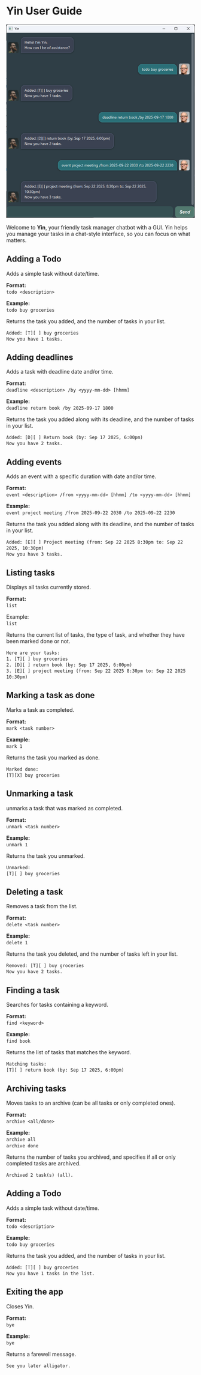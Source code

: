 # Yin User Guide

![Ui](Ui.png)

Welcome to **Yin**, your friendly task manager chatbot with a GUI. Yin helps you manage your tasks in a chat-style interface, so you can focus on what matters.

## Adding a Todo

Adds a simple task without date/time.

**Format:**  
`todo <description>`

**Example:**  
`todo buy groceries`

Returns the task you added, and the number of tasks in your list.

```
Added: [T][ ] buy groceries
Now you have 1 tasks.
```

## Adding deadlines

Adds a task with deadline date and/or time.

**Format:**  
`deadline <description> /by <yyyy-mm-dd> [hhmm]`

**Example:**  
`deadline return book /by 2025-09-17 1800`

Returns the task you added along with its deadline, and the number of tasks in your list.

```
Added: [D][ ] Return book (by: Sep 17 2025, 6:00pm)
Now you have 2 tasks.
```

## Adding events

Adds an event with a specific duration with date and/or time.

**Format:**  
`event <description> /from <yyyy-mm-dd> [hhmm] /to <yyyy-mm-dd> [hhmm]`

**Example:**  
`event project meeting /from 2025-09-22 2030 /to 2025-09-22 2230`

Returns the task you added along with its deadline, and the number of tasks in your list.

```
Added: [E][ ] Project meeting (from: Sep 22 2025 8:30pm to: Sep 22 2025, 10:30pm)
Now you have 3 tasks.
```

## Listing tasks

Displays all tasks currently stored.

**Format:**  
`list`

Example:  
`list`

Returns the current list of tasks, the type of task, and whether they have been marked done or not.

```
Here are your tasks:
1. [T][ ] buy groceries
2. [D][ ] return book (by: Sep 17 2025, 6:00pm)
3. [E][ ] project meeting (from: Sep 22 2025 8:30pm to: Sep 22 2025 10:30pm)
```

## Marking a task as done

Marks a task as completed.

**Format:**  
`mark <task number>`

**Example:**  
`mark 1`

Returns the task you marked as done. 

```
Marked done:
[T][X] buy groceries
```

## Unmarking a task

unmarks a task that was marked as completed.

**Format:**  
`unmark <task number>`

**Example:**  
`unmark 1`

Returns the task you unmarked.

```
Unmarked:
[T][ ] buy groceries
```

## Deleting a task

Removes a task from the list.

**Format:**  
`delete <task number>`

**Example:**  
`delete 1`

Returns the task you deleted, and the number of tasks left in your list.

```
Removed: [T][ ] buy groceries
Now you have 2 tasks.
```

## Finding a task

Searches for tasks containing a keyword.

**Format:**  
`find <keyword>`

**Example:**  
`find book`

Returns the list of tasks that matches the keyword.

```
Matching tasks:
[T][ ] return book (by: Sep 17 2025, 6:00pm) 
```

## Archiving tasks

Moves tasks to an archive (can be all tasks or only completed ones).

**Format:**  
`archive <all/done>`

**Example:**  
`archive all`  
`archive done`

Returns the number of tasks you archived, and specifies if all or only completed tasks are archived.

```
Archived 2 task(s) (all).
```

## Adding a Todo

Adds a simple task without date/time.

**Format:**  
`todo <description>`

**Example:**  
`todo buy groceries`

Returns the task you added, and the number of tasks in your list.

```
Added: [T][ ] buy groceries
Now you have 1 tasks in the list.
```

## Exiting the app

Closes Yin.

**Format:**  
`bye`

**Example:**  
`bye`

Returns a farewell message.

```
See you later alligator.
```